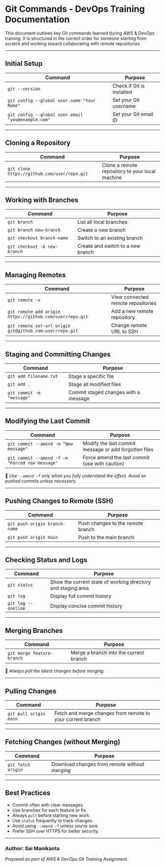 # Git Commands - DevOps Training Documentation

This document outlines key Git commands learned during AWS & DevOps training. It is structured in the correct order for someone starting from scratch and working toward collaborating with remote repositories.

---

##  Initial Setup

| Command | Purpose |
|--------|---------|
| `git --version` | Check if Git is installed |
| `git config --global user.name "Your Name"` | Set your Git username |
| `git config --global user.email "you@example.com"` | Set your Git email ID |

---

##  Cloning a Repository

| Command | Purpose |
|--------|---------|
| `git clone https://github.com/user/repo.git` | Clone a remote repository to your local machine |

---

##  Working with Branches

| Command | Purpose |
|--------|---------|
| `git branch` | List all local branches |
| `git branch new-branch` | Create a new branch |
| `git checkout branch-name` | Switch to an existing branch |
| `git checkout -b new-branch` | Create and switch to a new branch |

---

##  Managing Remotes

| Command | Purpose |
|--------|---------|
| `git remote -v` | View connected remote repositories |
| `git remote add origin https://github.com/user/repo.git` | Add a new remote repository |
| `git remote set-url origin git@github.com:user/repo.git` | Change remote URL to SSH |

---

##  Staging and Committing Changes

| Command | Purpose |
|--------|---------|
| `git add filename.txt` | Stage a specific file |
| `git add .` | Stage all modified files |
| `git commit -m "message"` | Commit staged changes with a message |

---

##  Modifying the Last Commit

| Command | Purpose |
|--------|---------|
| `git commit --amend -m "New message"` | Modify the last commit message or add forgotten files |
| `git commit --amend -f -m "Forced new message"` | Force amend the last commit (use with caution) |

📌 *Use `--amend -f` only when you fully understand the effect. Avoid on pushed commits unless necessary.*

---

##  Pushing Changes to Remote (SSH)

| Command | Purpose |
|--------|---------|
| `git push origin branch-name` | Push changes to the remote branch |
| `git push origin main` | Push to the main branch |

---

##  Checking Status and Logs

| Command | Purpose |
|--------|---------|
| `git status` | Show the current state of working directory and staging area |
| `git log` | Display full commit history |
| `git log --oneline` | Display concise commit history |

---

##  Merging Branches

| Command | Purpose |
|--------|---------|
| `git merge feature-branch` | Merge a branch into the current branch |

📌 *Always pull the latest changes before merging.*

---

##  Pulling Changes

| Command | Purpose |
|--------|---------|
| `git pull origin main` | Fetch and merge changes from remote to your current branch |

---

##  Fetching Changes (without Merging)

| Command | Purpose |
|--------|---------|
| `git fetch origin` | Download changes from remote without merging |

---

##  Best Practices

- Commit often with clear messages.
- Use branches for each feature or fix.
- Always `pull` before starting new work.
- Use `status` frequently to track changes.
- Avoid using `--amend -f` unless you're sure.
- Prefer SSH over HTTPS for better security.

---

###  Author: Sai Manikanta

*Prepared as part of AWS & DevOps Git Training Assignment.*
